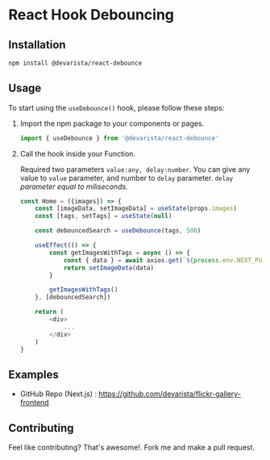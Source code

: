 # React Hook Debouncing

## Installation

```sh
npm install @devarista/react-debounce
```

## Usage

To start using the `useDebounce()` hook, please follow these steps:

1. Import the npm package to your components or pages.

    ```javascript
    import { useDebounce } from '@devarista/react-debounce'
    ```

2. Call the hook inside your Function.

    Required two parameters `value:any, delay:number`. You can give any value to `value` parameter, and number to `delay` parameter.
    `delay` _parameter equal to miliseconds._

    ```javascript
    const Home = ({images}) => {
        const [imageData, setImageData] = useState(props.images)
        const [tags, setTags] = useState(null)
    
        const debouncedSearch = useDebounce(tags, 500)
    
        useEffect(() => {
            const getImagesWithTags = async () => {
                const { data } = await axios.get(`${process.env.NEXT_PUBLIC_SERVER_URL}/image?tags=${debouncedSearch}`)
                return setImageData(data)
            }

            getImagesWithTags()
        }, [debouncedSearch])
    
        return (
            <div>
                ...
            </div>
        )
    }
    ```

## Examples

- GitHub Repo (Next.js) : <https://github.com/devarista/flickr-gallery-frontend>
<!-- - Codesandbox : <https://github.com/devarista> -->

## Contributing

Feel like contributing? That's awesome!. Fork me and make a pull request.
